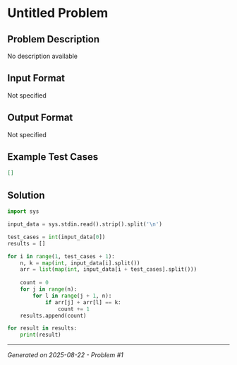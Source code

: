 # Untitled Problem

## Problem Description
No description available

## Input Format
Not specified

## Output Format
Not specified

## Example Test Cases
```json
[]
```

## Solution
```python
import sys

input_data = sys.stdin.read().strip().split('\n')

test_cases = int(input_data[0])
results = []

for i in range(1, test_cases + 1):
    n, k = map(int, input_data[i].split())
    arr = list(map(int, input_data[i + test_cases].split()))
    
    count = 0
    for j in range(n):
        for l in range(j + 1, n):
            if arr[j] + arr[l] == k:
                count += 1
    results.append(count)

for result in results:
    print(result)
```

---
*Generated on 2025-08-22 - Problem #1*